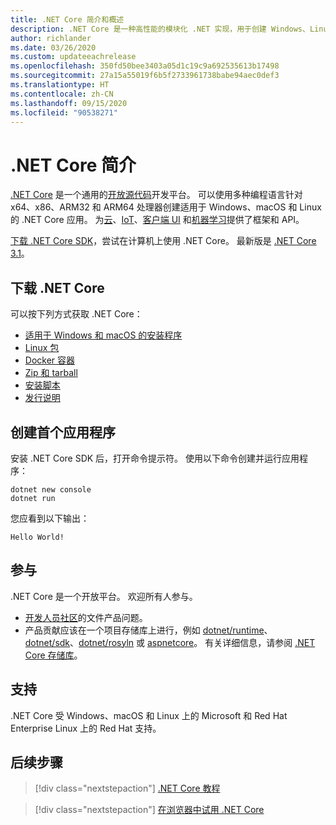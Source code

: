 ```yaml
---
title: .NET Core 简介和概述
description: .NET Core 是一种高性能的模块化 .NET 实现，用于创建 Windows、Linux 和 macOS 应用。 了解 .NET Core 以开始使用。
author: richlander
ms.date: 03/26/2020
ms.custom: updateeachrelease
ms.openlocfilehash: 350fd50bee3403a05d1c19c9a692535613b17498
ms.sourcegitcommit: 27a15a55019f6b5f2733961738babe94aec0def3
ms.translationtype: HT
ms.contentlocale: zh-CN
ms.lasthandoff: 09/15/2020
ms.locfileid: "90538271"
---
```

# <a name="introduction-to-net-core"></a>.NET Core 简介

[.NET Core](about.md) 是一个通用的[开放源代码](https://github.com/dotnet/runtime/blob/master/LICENSE.TXT)开发平台。 可以使用多种编程语言针对 x64、x86、ARM32 和 ARM64 处理器创建适用于 Windows、macOS 和 Linux 的 .NET Core 应用。 为[云](/aspnet/core/)、[IoT](/archive/msdn-magazine/2019/august/net-core-cross-platform-iot-programming-with-net-core-3-0)、[客户端 UI](../desktop-wpf/overview/index.md) 和[机器学习](../machine-learning/index.yml)提供了框架和 API。

[下载 .NET Core SDK](https://dotnet.microsoft.com/download)，尝试在计算机上使用 .NET Core。 最新版是 [.NET Core 3.1](https://devblogs.microsoft.com/dotnet/announcing-net-core-3-1/)。

## <a name="download-net-core"></a>下载 .NET Core

可以按下列方式获取 .NET Core：

* [适用于 Windows 和 macOS 的安装程序](https://dotnet.microsoft.com/download)
* [Linux 包](./install/linux.md)
* [Docker 容器](https://hub.docker.com/_/microsoft-dotnet-core/)
* [Zip 和 tarball](https://dotnet.microsoft.com/download/dotnet-core/3.1)
* [安装脚本](https://dotnet.microsoft.com/download/dotnet-core/scripts)
* [发行说明](https://github.com/dotnet/core/tree/master/release-notes)

## <a name="create-your-first-application"></a>创建首个应用程序

安装 .NET Core SDK 后，打开命令提示符。 使用以下命令创建并运行应用程序：

```dotnetcli
dotnet new console
dotnet run
```

您应看到以下输出：

```output
Hello World!
```

## <a name="contribute"></a>参与

.NET Core 是一个开放平台。 欢迎所有人参与。

* [开发人员社区](https://developercommunity.visualstudio.com/spaces/61/index.html)的文件产品问题。
* 产品贡献应该在一个项目存储库上进行，例如 [dotnet/runtime](https://github.com/dotnet/runtime)、[dotnet/sdk](https://github.com/dotnet/sdk)、[dotnet/rosyln](https://github.com/dotnet/roslyn) 或 [aspnetcore](https://github.com/dotnet/aspnetcore)。 有关详细信息，请参阅 [.NET Core 存储库](https://github.com/dotnet/core/blob/master/Documentation/core-repos.md)。

## <a name="support"></a>支持

.NET Core 受 Windows、macOS 和 Linux 上的 Microsoft 和 Red Hat Enterprise Linux 上的 Red Hat 支持。

## <a name="next-steps"></a>后续步骤

> [!div class="nextstepaction"]
> [.NET Core 教程](tutorials/index.md)

> [!div class="nextstepaction"]
> [在浏览器中试用 .NET Core](../csharp/tutorials/intro-to-csharp/numbers-in-csharp.yml)
